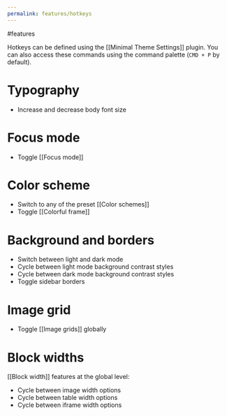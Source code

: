 ```yaml
---
permalink: features/hotkeys
---
```

#features 

Hotkeys can be defined using the [[Minimal Theme Settings]] plugin. You can also access these commands using the command palette (`CMD + P` by default).

# Typography

- Increase and decrease body font size

# Focus mode

- Toggle [[Focus mode]]

# Color scheme

- Switch to any of the preset [[Color schemes]]
- Toggle [[Colorful frame]]

# Background and borders

- Switch between light and dark mode
- Cycle between light mode background contrast styles
- Cycle between dark mode background contrast styles
- Toggle sidebar borders

# Image grid

- Toggle [[Image grids]] globally

# Block widths

[[Block width]] features at the global level:

- Cycle between image width options
- Cycle between table width options
- Cycle between iframe width options

